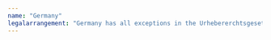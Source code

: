 ```yaml
---
name: "Germany" 
legalarrangement: "Germany has all exceptions in the Urhebererchtsgesetz (UhrG)."
---
```

